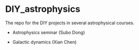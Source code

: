 # DIY_astrophysics
The repo for the DIY projects in several astrophysical courses.

- Astrophysics seminar (Subo Dong)

- Galactic dynamics (Xian Chen)
